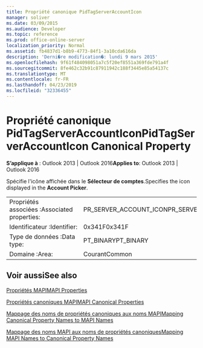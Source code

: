 ```yaml
---
title: Propriété canonique PidTagServerAccountIcon
manager: soliver
ms.date: 03/09/2015
ms.audience: Developer
ms.topic: reference
ms.prod: office-online-server
localization_priority: Normal
ms.assetid: fb4837d1-b8b9-4773-84f1-3a10cda616da
description: 'Derni�re modification�: lundi 9 mars 2015'
ms.openlocfilehash: 9f61f484098051a7c5f20ef8551a369fde791a4f
ms.sourcegitcommit: 8fe462c32b91c87911942c188f3445e85a54137c
ms.translationtype: MT
ms.contentlocale: fr-FR
ms.lasthandoff: 04/23/2019
ms.locfileid: "32336455"
---
```

# <a name="pidtagserveraccounticon-canonical-property"></a><span data-ttu-id="f9f8f-103">Propriété canonique PidTagServerAccountIcon</span><span class="sxs-lookup"><span data-stu-id="f9f8f-103">PidTagServerAccountIcon Canonical Property</span></span>

  
  
<span data-ttu-id="f9f8f-104">**S’applique à** : Outlook 2013 | Outlook 2016</span><span class="sxs-lookup"><span data-stu-id="f9f8f-104">**Applies to**: Outlook 2013 | Outlook 2016</span></span> 
  
<span data-ttu-id="f9f8f-105">Spécifie l'icône affichée dans le **Sélecteur de comptes**.</span><span class="sxs-lookup"><span data-stu-id="f9f8f-105">Specifies the icon displayed in the **Account Picker**.</span></span>
  
|||
|:-----|:-----|
|<span data-ttu-id="f9f8f-106">Propriétés associées :</span><span class="sxs-lookup"><span data-stu-id="f9f8f-106">Associated properties:</span></span>  <br/> |<span data-ttu-id="f9f8f-107">PR_SERVER_ACCOUNT_ICON</span><span class="sxs-lookup"><span data-stu-id="f9f8f-107">PR_SERVER_ACCOUNT_ICON</span></span>  <br/> |
|<span data-ttu-id="f9f8f-108">Identificateur :</span><span class="sxs-lookup"><span data-stu-id="f9f8f-108">Identifier:</span></span>  <br/> |<span data-ttu-id="f9f8f-109">0x341F</span><span class="sxs-lookup"><span data-stu-id="f9f8f-109">0x341F</span></span>  <br/> |
|<span data-ttu-id="f9f8f-110">Type de données :</span><span class="sxs-lookup"><span data-stu-id="f9f8f-110">Data type:</span></span>  <br/> |<span data-ttu-id="f9f8f-111">PT_BINARY</span><span class="sxs-lookup"><span data-stu-id="f9f8f-111">PT_BINARY</span></span>  <br/> |
|<span data-ttu-id="f9f8f-112">Domaine :</span><span class="sxs-lookup"><span data-stu-id="f9f8f-112">Area:</span></span>  <br/> |<span data-ttu-id="f9f8f-113">Courant</span><span class="sxs-lookup"><span data-stu-id="f9f8f-113">Common</span></span>  <br/> |
   
## <a name="see-also"></a><span data-ttu-id="f9f8f-114">Voir aussi</span><span class="sxs-lookup"><span data-stu-id="f9f8f-114">See also</span></span>



[<span data-ttu-id="f9f8f-115">Propriétés MAPI</span><span class="sxs-lookup"><span data-stu-id="f9f8f-115">MAPI Properties</span></span>](mapi-properties.md)
  
[<span data-ttu-id="f9f8f-116">Propriétés canoniques MAPI</span><span class="sxs-lookup"><span data-stu-id="f9f8f-116">MAPI Canonical Properties</span></span>](mapi-canonical-properties.md)
  
[<span data-ttu-id="f9f8f-117">Mappage des noms de propriétés canoniques aux noms MAPI</span><span class="sxs-lookup"><span data-stu-id="f9f8f-117">Mapping Canonical Property Names to MAPI Names</span></span>](mapping-canonical-property-names-to-mapi-names.md)
  
[<span data-ttu-id="f9f8f-118">Mappage des noms MAPI aux noms de propriétés canoniques</span><span class="sxs-lookup"><span data-stu-id="f9f8f-118">Mapping MAPI Names to Canonical Property Names</span></span>](mapping-mapi-names-to-canonical-property-names.md)

